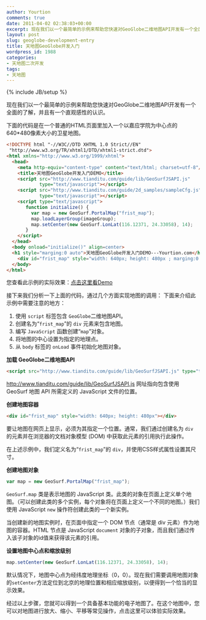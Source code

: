 ```yaml
---
author: Yourtion
comments: true
date: 2011-04-02 02:38:03+00:00
excerpt: 现在我们以一个最简单的示例来帮助您快速对GeoGlobe二维地图API开发有一个全面的了解，并且有一个直观感性的认识。下面的代码是在一个普通的HTML页面里加入一个以嘉应学院为中心点的640*480像素大小的卫星地图。
layout: post
slug: geoglobe-development-entry
title: 天地图GeoGlobe开发入门
wordpress_id: 1988
categories:
- 天地图二次开发
tags:
- 天地图
---
```

{% include JB/setup %}

现在我们以一个最简单的示例来帮助您快速对GeoGlobe二维地图API开发有一个全面的了解，并且有一个直观感性的认识。

下面的代码是在一个普通的HTML页面里加入一个以嘉应学院为中心点的640*480像素大小的卫星地图。

```html
<!DOCTYPE html "-//W3C//DTD XHTML 1.0 Strict//EN"
 "http://www.w3.org/TR/xhtml1/DTD/xhtml1-strict.dtd">
<html xmlns="http://www.w3.org/1999/xhtml">
  <head>
    <meta http-equiv="content-type" content="text/html; charset=utf-8"/>
    <title>天地图GeoGlobe开发入门DEMO</title>
    <script src="http://www.tianditu.com/guide/lib/GeoSurfJSAPI.js"
            type="text/javascript"></script>
    <script src="http://www.tianditu.com/guide/2d_samples/sampleCfg.js"
            type="text/javascript"></script>
    <script type="text/javascript">
	   function initialize() {
	     var map = new GeoSurf.PortalMap("frist_map");
	     map.loadLayerGroup(imageGroup);
	     map.setCenter(new GeoSurf.LonLat(116.12371, 24.33058), 14);
	   }
    </script>
  </head>
  <body onload="initialize()" align=center>
  <h1 style="marging:0 auto">天地图GeoGlobe开发入门DEMO---Yourtion.com</h1>
    <div id="frist_map" style="width: 640px; height: 480px ; marging:0 auto"></div>
  </body>
</html>
```

您查看此示例的实际效果：[点击这里看Demo](http://demo.yourtion.com/GeoGlobe/)

接下来我们分析一下上面的代码，通过几个方面实现地图的调用：
下面来介绍此示例中需要注意的地方：
	
  1. 使用 ```script``` 标签包含 ```GeoGlobe```二维地图API。
  2. 创建名为“```frist_map```”的 ```div``` 元素来包含地图。
  3. 编写 ```JavaScript``` 函数创建“```map```”对象。
  4. 将地图的中心设置为指定的地理点。
  5. 从 ```body``` 标签的 ```onLoad``` 事件初始化地图对象。


**加载 GeoGlobe二维地图API**

```html
<script src="http://www.tianditu.com/guide/lib/GeoSurfJSAPI.js" type="text/javascript"></script>
```

http://www.tianditu.com/guide/lib/GeoSurfJSAPI.js 网址指向包含使用 GeoSurf 地图 API 所需定义的 JavaScript 文件的位置。

**创建地图容器**

```html
<div id="frist_map" style="width: 640px; height: 480px"></div>
```

要让地图在网页上显示，必须为其指定一个位置。通常，我们通过创建名为 ```div``` 的元素并在浏览器的文档对象模型 (DOM) 中获取此元素的引用执行此操作。

在上述示例中，我们定义名为“```frist_map```”的 ```div```，并使用CSS样式属性设置其尺寸。

**创建地图对象**

```javascript
var map = new GeoSurf.PortalMap("frist_map");
```

```GeoSurf.map``` 类是表示地图的 JavaScript 类。此类的对象在页面上定义单个地图。（可以创建此类的多个实例，每个对象将在页面上定义一个不同的地图。）我们使用 JavaScript ```new``` 操作符创建此类的一个新实例。

当创建新的地图实例时，在页面中指定一个 DOM 节点（通常是 div 元素）作为地图的容器。HTML 节点是 JavaScript ```document``` 对象的子对象，而且我们通过传入该子对象的id值来获得该元素的引用。

**设置地图中心点和缩放级别**

```javascript
map.setCenter(new GeoSurf.LonLat(116.12371, 24.33058), 14);
```

默认情况下，地图中心点为经纬度地理坐标（0，0）。现在我们需要调用地图对象的```setCenter```方法定位到北京的地理位置和相应缩放级别，以便得到一个恰当的显示效果。

经过以上步骤，您就可以得到一个具备基本功能的电子地图了。在这个地图中，您可以对地图进行放大、缩小、平移等常见操作，点击这里可以体验实际效果。
